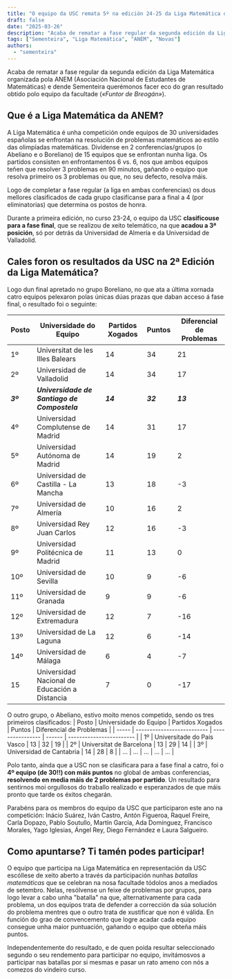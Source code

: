 ```yaml
---
title: "O equipo da USC remata 5º na edición 24-25 da Liga Matemática da ANEM"
draft: false
date: "2025-03-26"
description: "Acaba de rematar a fase regular da segunda edición da Liga Matemática organizada pola ANEM (Asociación Nacional de Estudantes de Matemáticas) e dende Sementeira (o clube olímpico de Mates USC) e MaEGA (a Asociación Galega de Estudantes de Matemáticas) querémonos facer eco do gran resultado obtido polo equipo da facultade."
tags: ["Sementeira", "Liga Matemática", "ANEM", "Novas"]
authors:
  - "sementeira" 
---
```


Acaba de rematar a fase regular da segunda edición da Liga Matemática organizada pola ANEM (Asociación Nacional de Estudantes de Matemáticas) e dende Sementeira querémonos facer eco do gran resultado obtido polo equipo da facultade (*«Funtor de Breogán»*).

## Que é a Liga Matemática da ANEM?

A Liga Matemática é unha competición onde equipos de 30 universidades españolas se enfrontan na resolución de problemas matemáticos ao estilo das olimpíadas matemáticas. Divídense en 2 conferencias/grupos (o Abeliano e o Boreliano) de 15 equipos que se enfrontan nunha liga. Os partidos consisten en enfrontamentos 6 vs. 6, nos que ambos equipos teñen que resolver 3 problemas en 90 minutos, gañando o equipo que resolva primeiro os 3 problemas ou que, no seu defecto, resolva máis.

Logo de completar a fase regular (a liga en ambas conferencias) os dous mellores clasificados de cada grupo clasifícanse para a final a 4 (por eliminatorias) que determina os postos de honra.

Durante a primeira edición, no curso 23-24, o equipo da USC **clasificouse para a fase final**, que se realizou de xeito telemático, na que **acadou a 3ª posición**, só por detrás da Universidad de Almería e da Universidad de Valladolid.

## Cales foron os resultados da USC na 2ª Edición da Liga Matemática?
Logo dun final apretado no grupo Boreliano, no que ata a última xornada catro equipos pelexaron polas únicas dúas prazas que daban acceso á fase final, o resultado foi o seguinte:

| Posto    | Universidade do Equipo                        | Partidos Xogados | Puntos   | Diferencial de Problemas |
| -------- | --------------------------------------------- | ---------------- | -------- | ------------------------ |
| 1º       | Universitat de les Illes Balears              | 14               | 34       | 21                       |
| 2º       | Universidad de Valladolid                     | 14               | 34       | 17                       |
| ***3º*** | ***Universidade de Santiago de Compostela***  | ***14***         | ***32*** | ***13***                   |
| 4º       | Universidad Complutense de Madrid             | 14               | 31       | 17                       |
| 5º       | Universidad Autónoma de Madrid                | 14               | 19       | 2                        |
| 6º       | Universidad de Castilla - La Mancha           | 13               | 18       | -3                       |
| 7º       | Universidad de Almería                        | 10               | 16       | 2                        |
| 8º       | Universidad Rey Juan Carlos                   | 12               | 16       | -3                       |
| 9º       | Universidad Politécnica de Madrid             | 11               | 13       | 0                        |
| 10º      | Universidad de Sevilla                        | 10               | 9        | -6                       |
| 11º      | Universidad de Granada                        | 9                | 9        | -6                       |
| 12º      | Universidad de Extremadura                    | 12               | 7        | -16                      |
| 13º      | Universidad de La Laguna                      | 12               | 6        | -14                      |
| 14º      | Universidad de Málaga                         | 6                | 4        | -7                       |
| 15       | Universidad Nacional de Educación a Distancia | 7                | 0        | -17                      |

O outro grupo, o Abeliano, estivo moito menos competido, sendo os tres primeiros clasificados: 
| Posto | Universidade do Equipo     | Partidos Xogados | Puntos | Diferencial de Problemas |
| ----- | -------------------------- | ---------------- | ------ | ------------------------ |
| 1º    | Universitade do País Vasco | 13               | 32     | 19                       |
| 2º    | Universitat de Barcelona   | 13               | 29     | 14                       |
| 3º    | Universidad de Cantabria   | 14               | 28     | 8                        |
| ...   | ...                        | ...              | ...    | ...                      |

Polo tanto, aínda que a USC non se clasificara para a fase final a catro, foi o **4º equipo (de 30!!) con máis puntos** no global de ambas conferencias, **resolvendo en media máis de 2 problemas por partido**. Un resultado para sentirnos moi orgullosos do traballo realizado e esperanzados de que máis pronto que tarde os éxitos chegarán.

Parabéns para os membros do equipo da USC que participaron este ano na competición: Inácio Suárez, Iván Castro, Antón Figueroa, Raquel Freire, Carla Dopazo, Pablo Soutullo, Martín García, Ada Domínguez, Francisco Morales, Yago Iglesias, Ángel Rey, Diego Fernández e Laura Salgueiro.

## Como apuntarse? Ti tamén podes participar!
O equipo que participa na Liga Matemática en representación da USC escóllese de xeito aberto a través da participación nunhas *batallas matemáticas* que se celebran na nosa facultade tódolos anos a mediados de setembro. Nelas, resólvense un feixe de problemas por grupos, para logo levar a cabo unha "batalla" na que, alternativamente para cada problema, un dos equipos trata de defender a corrección da súa solución do problema mentres que o outro trata de xustificar que non é válida. En función do grao de convencemento que logre acadar cada equipo consegue unha maior puntuación, gañando o equipo que obteña máis puntos.

Independentemente do resultado, e de quen poida resultar seleccionado segundo o seu rendemento para participar no equipo, invitámosvos a participar nas batallas por si mesmas e pasar un rato ameno con nós a comezos do vindeiro curso.

